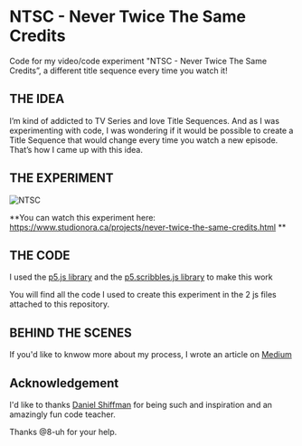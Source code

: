 # NTSC - Never Twice The Same Credits
Code for my video/code experiment "NTSC - Never Twice The Same Credits”, a different title sequence every time you watch it!

## THE IDEA
I’m kind of addicted to TV Series and love Title Sequences. And as I was experimenting with code, I was wondering if it would be possible to create a Title Sequence that would change every time you watch a new episode. That’s how I came up with this idea.

## THE EXPERIMENT
![NTSC](https://studionora.ca/webElts/gif/NTSC-1200px.gif)

**You can watch this experiment here: https://www.studionora.ca/projects/never-twice-the-same-credits.html **

## THE CODE
I used the [p5.js library](https://github.com/processing/p5.js) and the [p5.scribbles.js library](https://github.com/generative-light/p5.scribble.js) to make this work

You will find all the code I used to create this experiment in the 2 js files attached to this repository.

## BEHIND THE SCENES
If you'd like to knwow more about my process, I wrote an article on [Medium](http://bit.ly/nora-ntsc)

## Acknowledgement
I'd like to thanks [Daniel Shiffman](https://github.com/shiffman) for being such and inspiration and an amazingly fun code teacher.

Thanks @8-uh for your help.

